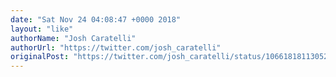 ```yaml
---
date: "Sat Nov 24 04:08:47 +0000 2018"
layout: "like"
authorName: "Josh Caratelli"
authorUrl: "https://twitter.com/josh_caratelli"
originalPost: "https://twitter.com/josh_caratelli/status/1066181811305250816"
---
```

